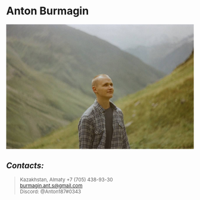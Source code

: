 # Anton Burmagin

![](first.jpg "")

## *Contacts:*

<font size = 2>

> Kazakhstan, Almaty
+7 (705) 438-93-30 \
burmagin.ant.s@gmail.com\
Discord: @Anton187#0343
</font>








